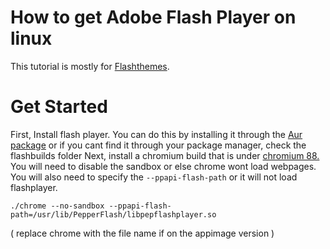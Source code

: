 # How to get Adobe Flash Player on linux
This tutorial is mostly for [Flashthemes](https://flashthemes.net).

# Get Started
First, Install flash player. You can do this by installing it through the [Aur package](https://aur.archlinux.org/packages/pepper-flash) or if you cant find it through your package manager, check the flashbuilds folder
Next, install a chromium build that is under [chromium 88.](https://ungoogled-software.github.io/ungoogled-chromium-binaries/releases/linux_portable/64bit/87.0.4280.141-1.1) You will need to disable the sandbox or else chrome wont load webpages.
You will also need to specify the ``--ppapi-flash-path`` or it will not load flashplayer.
```
./chrome --no-sandbox --ppapi-flash-path=/usr/lib/PepperFlash/libpepflashplayer.so
```
( replace chrome with the file name if on the appimage version )

